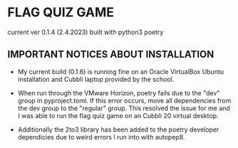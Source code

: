 # FLAG QUIZ GAME

current ver 0.1.4 (2.4.2023)
built with python3 poetry

## IMPORTANT NOTICES ABOUT INSTALLATION

- My current build (0.1.6) is running fine on an Oracle VirtualBox Ubuntu installation and Cubbli laptop provided by the school.

- When run through the VMware Horizon, poetry fails due to the "dev" group in pyproject.toml. If this error occurs, move all dependencies from the dev group to the "regular" group. This resolved the issue for me and I was able to run the flag quiz game on an Cubbli 20 virtual desktop.

- Additionally the 2to3 library has been added to the poetry developer dependicies due to weird errors I run into with autopep8.
